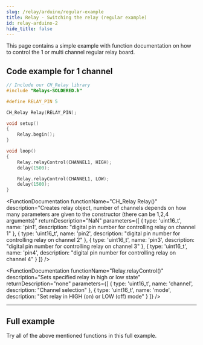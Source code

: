 ```yaml
---
slug: /relay/arduino/regular-example
title: Relay - Switching the relay (regular example)
id: relay-arduino-2
hide_title: false
---
```


This page contains a simple example with function documentation on how to control the 1 or multi channel regular relay board.

## Code example for 1 channel

```cpp
// Include our CH_Relay library
#include "Relays-SOLDERED.h"

#define RELAY_PIN 5

CH_Relay Relay(RELAY_PIN); 

void setup()
{
    Relay.begin(); 
}

void loop()
{
    Relay.relayControl(CHANNEL1, HIGH);
    delay(1500);

    Relay.relayControl(CHANNEL1, LOW);
    delay(1500);
}
```

<FunctionDocumentation
  functionName="CH_Relay Relay()"
  description="Creates relay object, number of channels depends on how many parameters are given to the constructor (there can be 1,2,4 arguments)"
  returnDescription="NaN"
  parameters={[
    { type: 'uint16_t', name: 'pin1', description: "digital pin number for controlling relay on channel 1" },
    { type: 'uint16_t', name: 'pin2', description: "digital pin number for controlling relay on channel 2" },
    { type: 'uint16_t', name: 'pin3', description: "digital pin number for controlling relay on channel 3" },
    { type: 'uint16_t', name: 'pin4', description: "digital pin number for controlling relay on channel 4" }
  ]}
/>

<FunctionDocumentation
  functionName="Relay.begin()"
  description="Initializes relay library"
  returnDescription="none"
/>

<FunctionDocumentation
  functionName="Relay.relayControl()"
  description="Sets specified relay in high or low state"
  returnDescription="none"
  parameters={[
    { type: 'uint16_t', name: 'channel', description: "Channel selection" },
    { type: 'uint16_t', name: 'mode', description: "Set relay in HIGH (on) or LOW (off) mode" }
  ]}
/>

---

## Full example

Try all of the above mentioned functions in this full example.

<QuickLink 
  title="RelayControl1CHNative.ino" 
  description="Example file to show how to control 1 channel relay board."
  url="https://github.com/SolderedElectronics/Soldered-Relay-Arduino-Library/blob/dev/examples/Native/RelayControl1CHNative/RelayControl1CHNative.ino" 
/>